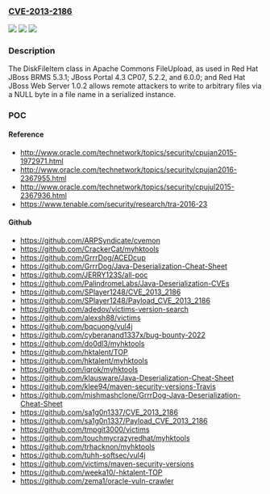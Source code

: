 ### [CVE-2013-2186](https://cve.mitre.org/cgi-bin/cvename.cgi?name=CVE-2013-2186)
![](https://img.shields.io/static/v1?label=Product&message=n%2Fa&color=blue)
![](https://img.shields.io/static/v1?label=Version&message=%3D%20n%2Fa%20&color=brighgreen)
![](https://img.shields.io/static/v1?label=Vulnerability&message=n%2Fa&color=brighgreen)

### Description

The DiskFileItem class in Apache Commons FileUpload, as used in Red Hat JBoss BRMS 5.3.1; JBoss Portal 4.3 CP07, 5.2.2, and 6.0.0; and Red Hat JBoss Web Server 1.0.2 allows remote attackers to write to arbitrary files via a NULL byte in a file name in a serialized instance.

### POC

#### Reference
- http://www.oracle.com/technetwork/topics/security/cpujan2015-1972971.html
- http://www.oracle.com/technetwork/topics/security/cpujan2016-2367955.html
- http://www.oracle.com/technetwork/topics/security/cpujul2015-2367936.html
- https://www.tenable.com/security/research/tra-2016-23

#### Github
- https://github.com/ARPSyndicate/cvemon
- https://github.com/CrackerCat/myhktools
- https://github.com/GrrrDog/ACEDcup
- https://github.com/GrrrDog/Java-Deserialization-Cheat-Sheet
- https://github.com/JERRY123S/all-poc
- https://github.com/PalindromeLabs/Java-Deserialization-CVEs
- https://github.com/SPlayer1248/CVE_2013_2186
- https://github.com/SPlayer1248/Payload_CVE_2013_2186
- https://github.com/adedov/victims-version-search
- https://github.com/alexsh88/victims
- https://github.com/bqcuong/vul4j
- https://github.com/cyberanand1337x/bug-bounty-2022
- https://github.com/do0dl3/myhktools
- https://github.com/hktalent/TOP
- https://github.com/hktalent/myhktools
- https://github.com/iqrok/myhktools
- https://github.com/klausware/Java-Deserialization-Cheat-Sheet
- https://github.com/klee94/maven-security-versions-Travis
- https://github.com/mishmashclone/GrrrDog-Java-Deserialization-Cheat-Sheet
- https://github.com/sa1g0n1337/CVE_2013_2186
- https://github.com/sa1g0n1337/Payload_CVE_2013_2186
- https://github.com/tmpgit3000/victims
- https://github.com/touchmycrazyredhat/myhktools
- https://github.com/trhacknon/myhktools
- https://github.com/tuhh-softsec/vul4j
- https://github.com/victims/maven-security-versions
- https://github.com/weeka10/-hktalent-TOP
- https://github.com/zema1/oracle-vuln-crawler

